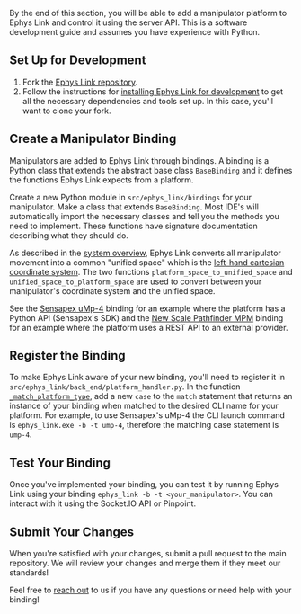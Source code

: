 By the end of this section, you will be able to add a manipulator platform to Ephys Link and control it using the server
API. This is a software development guide and assumes you have experience with Python.

## Set Up for Development

1. Fork the [Ephys Link repository](https://github.com/VirtualBrainLab/ephys-link).
2. Follow the instructions for [installing Ephys Link for development](index.md/#installing-for-development) to get all
   the necessary dependencies and tools set up. In this case, you'll want to clone your fork.

## Create a Manipulator Binding

Manipulators are added to Ephys Link through bindings. A binding is a Python class that extends the abstract base class
`BaseBinding` and it defines the functions Ephys Link expects from a platform.

Create a new Python module in `src/ephys_link/bindings` for your manipulator. Make a class that extends
`BaseBinding`. Most IDE's will automatically import the necessary classes and tell you the methods you need to
implement. These functions have signature documentation describing what they should do.

As described in the [system overview](../home/how_it_works.md), Ephys Link converts all manipulator movement into a
common "unified space" which is
the [left-hand cartesian coordinate system](https://www.scratchapixel.com/lessons/mathematics-physics-for-computer-graphics/geometry/coordinate-systems.html).
The two functions `platform_space_to_unified_space` and `unified_space_to_platform_space` are used to convert between
your manipulator's coordinate system and the unified space.

See
the [Sensapex uMp-4](https://github.com/VirtualBrainLab/ephys-link/blob/main/src/ephys_link/bindings/ump_4_bindings.py)
binding for an example where the platform has a Python API (Sensapex's SDK) and
the [New Scale Pathfinder MPM](https://github.com/VirtualBrainLab/ephys-link/blob/main/src/ephys_link/bindings/mpm_bindings.py)
binding for an example where the platform uses a REST API to an external provider.

## Register the Binding

To make Ephys Link aware of your new binding, you'll need to register it in
`src/ephys_link/back_end/platform_handler.py`. In the function [
`_match_platform_type`](https://github.com/VirtualBrainLab/ephys-link/blob/c00be57bb552e5d0466b1cfebd0a54d555f12650/src/ephys_link/back_end/platform_handler.py#L69),
add a new `case` to the `match` statement that returns an instance of your binding when matched to the desired CLI name
for your platform. For example, to use Sensapex's uMp-4 the CLI launch command is `ephys_link.exe -b -t ump-4`,
therefore the matching case statement is `ump-4`.

## Test Your Binding

Once you've implemented your binding, you can test it by running Ephys Link using your binding
`ephys_link -b -t <your_manipulator>`. You can interact with it using the Socket.IO API or Pinpoint.

## Submit Your Changes

When you're satisfied with your changes, submit a pull request to the main repository. We will review your changes and
merge them if they meet our standards!

Feel free to [reach out](../home/contact.md) to us if you have any questions or need help with your binding!